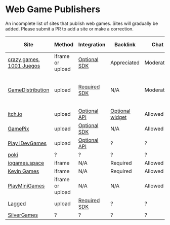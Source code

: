 # Web Game Publishers

An incomplete list of sites that publish web games. Sites will gradually be added. Please submit a PR to add a site or
make a correction.

| Site                                                                                   | Method           | Integration                                             | Backlink                                                | Chat      | Outbound links | Mobile   | Thumbnail                                     |
|----------------------------------------------------------------------------------------|------------------|---------------------------------------------------------|---------------------------------------------------------|-----------|----------------|----------|-----------------------------------------------|
| [crazy games](https://www.crazygames.com/), [1001 Juegos](https://www.1001juegos.com/) | iframe or upload | [Optional SDK](https://docs.crazygames.com/)            | Appreciated                                             | Moderated | Allowed        | Optional | 1920x1080, 800x1200, 800x800                  |
| [GameDistribution](https://gamedistribution.com/)                                      | upload           | [Required SDK](https://gamedistribution.com/sdk)        | N/A                                                     | Moderated | Prohibited     | Optional | 512x384, 512x512, 512x340, 1280x720, 1280x550 |
| [itch.io](https://itch.io/)                                                            | upload           | [Optional API](https://itch.io/docs/api/overview)       | [Optional widget](https://itch.io/docs/creators/widget) | Allowed   | Allowed        |          | ~630x500                                      |
| [GamePix](https://www.gamepix.com/)                                                    | upload           | [Optional SDK](https://partners.gamepix.com/developers) | N/A                                                     | Allowed   | Allowed        | Required | ?                                             |
| [Play iDevGames](https://play.idevgames.co.uk/)                                        | upload           | [Optional API](https://play.idevgames.co.uk/docs)       | ?                                                       | ?         | ?              | ?        | ?                                             |
| [poki](https://poki.com/)                                                              | ?                | ?                                                       | ?                                                       | ?         | ?              | ?        | ?                                             |
| [iogames.space](https://iogames.space/)                                                | iframe           | N/A                                                     | Required                                                | Allowed   | Allowed        | N/A      | ?                                             |
| [Kevin Games](https://kevin.games/)                                                    | iframe           | N/A                                                     | Required                                                | Allowed   | Allowed        | N/A      | N/A                                           |
| [PlayMiniGames](https://playminigames.ru/)                                             | iframe or upload | N/A                                                     | N/A                                                     | Allowed   | Allowed        | N/A      | N/A                                           |
| [Lagged](https://lagged.com/)                                                          | upload           | [Required SDK](https://lagged.dev/sdk)                  | ?                                                       | ?         | ?              | ?        | ?                                             |
| [SilverGames](https://www.silvergames.com/en/site/submit-a-game)                       | ?                | ?                                                       | ?                                                       | ?         | ?              | ?        | ?                                             |
